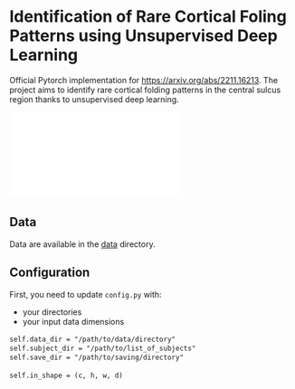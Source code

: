 # Identification of Rare Cortical Foling Patterns using Unsupervised Deep Learning

Official Pytorch implementation for https://arxiv.org/abs/2211.16213.
The project aims to identify rare cortical folding patterns in the central sulcus region thanks to unsupervised deep learning.

![image](/images/graphical_abstract.pdf)

## Data 
Data are available in the [data](./data) directory.



## Configuration
First, you need to update `config.py` with:
- your directories
- your input data dimensions

```
self.data_dir = "/path/to/data/directory"
self.subject_dir = "/path/to/list_of_subjects"
self.save_dir = "/path/to/saving/directory"

self.in_shape = (c, h, w, d)
```